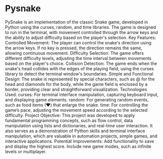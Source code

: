 # Pysnake
 PySnake is an implementation of the classic Snake game, developed in Python using the curses, random, and time libraries. The game is designed to run in the terminal, with movement controlled through the arrow keys and the ability to adjust difficulty based on the player's selection.  Key Features:  Controlled Movement: The player can control the snake's direction using the arrow keys. If no key is pressed, the direction remains the same, allowing continuous movement. Difficulty Selection: The game offers different difficulty levels, adjusting the time interval between movements based on the player's choice. Collision Detection: The game ends when the snake's head collides with the edges of the playing field, using the curses library to detect the terminal window's boundaries. Simple and Functional Design: The snake is represented by special characters, such as @ for the head and diamonds for the body, while the game field is enclosed by a border, providing clear and straightforward visualization. Technologies Used:  curses: For terminal interface manipulation, capturing keyboard input, and displaying game elements. random: For generating random events, such as food items (♥) that enlarge the snake. time: For controlling the game’s pace, adjusting the movement speed according to the selected difficulty. Project Objective: This project was developed to apply fundamental programming concepts, such as flow control, data manipulation using lists and dictionaries, and real-time user interaction. It also serves as a demonstration of Python skills and terminal interface manipulation, which are valuable in automation projects, simple games, and interactive applications.  Potential Improvements:  Add functionality to save and display the highest score. Include new game modes, such as infinite levels or multiplayer.
